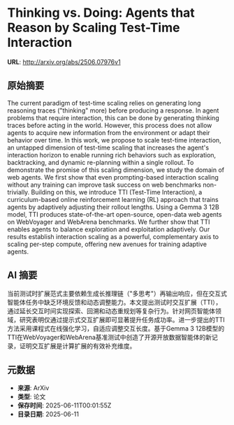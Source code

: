 # Thinking vs. Doing: Agents that Reason by Scaling Test-Time Interaction

**URL**: http://arxiv.org/abs/2506.07976v1

## 原始摘要

The current paradigm of test-time scaling relies on generating long reasoning
traces ("thinking" more) before producing a response. In agent problems that
require interaction, this can be done by generating thinking traces before
acting in the world. However, this process does not allow agents to acquire new
information from the environment or adapt their behavior over time. In this
work, we propose to scale test-time interaction, an untapped dimension of
test-time scaling that increases the agent's interaction horizon to enable
running rich behaviors such as exploration, backtracking, and dynamic
re-planning within a single rollout. To demonstrate the promise of this scaling
dimension, we study the domain of web agents. We first show that even
prompting-based interaction scaling without any training can improve task
success on web benchmarks non-trivially. Building on this, we introduce TTI
(Test-Time Interaction), a curriculum-based online reinforcement learning (RL)
approach that trains agents by adaptively adjusting their rollout lengths.
Using a Gemma 3 12B model, TTI produces state-of-the-art open-source, open-data
web agents on WebVoyager and WebArena benchmarks. We further show that TTI
enables agents to balance exploration and exploitation adaptively. Our results
establish interaction scaling as a powerful, complementary axis to scaling
per-step compute, offering new avenues for training adaptive agents.


## AI 摘要

当前测试时扩展范式主要依赖生成长推理链（"多思考"）再输出响应，但在交互式智能体任务中缺乏环境反馈和动态调整能力。本文提出测试时交互扩展（TTI），通过延长交互时间实现探索、回溯和动态重规划等复杂行为。针对网页智能体领域，研究表明仅通过提示式交互扩展即可显著提升任务成功率。进一步提出的TTI方法采用课程式在线强化学习，自适应调整交互长度。基于Gemma 3 12B模型的TTI在WebVoyager和WebArena基准测试中创造了开源开放数据智能体的新记录，证明交互扩展是计算扩展的有效补充维度。

## 元数据

- **来源**: ArXiv
- **类型**: 论文
- **保存时间**: 2025-06-11T00:01:55Z
- **目录日期**: 2025-06-11
